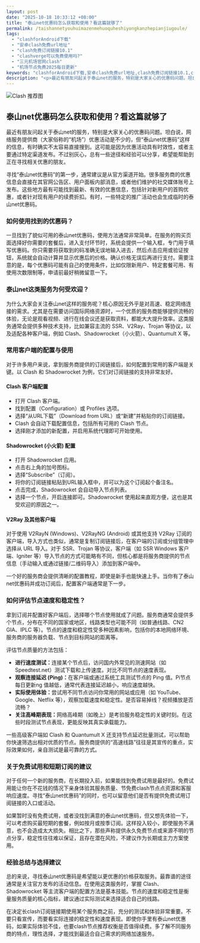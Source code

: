 ```yaml
---
layout: post
date: "2025-10-18 10:33:12 +08:00"
title: "泰山net优惠码怎么获取和使用？看这篇就够了"
permalink: /taishannetyouhuimazenmehuoquheshiyongkanzhepianjiugoule/
tags:
  - "clashforAndroid下载"
  - "安卓clash免费url地址"
  - "clash免费订阅链接10.1"
  - "clashverge可以免费使用吗?"
  - "三元机场官网clash"
  - "机场节点免费2025每日更新"
keywords: "clashforAndroid下载,安卓clash免费url地址,clash免费订阅链接10.1,clashverge可以免费使用吗?,三元机场官网clash,机场节点免费2025每日更新"
description: "<p>最近有朋友问起关于泰山net的服务，特别是大家关心的优惠码问题。坦白说，网络服务提供商（大家俗称的“机场”）优惠活动是不少的，但“泰山net优惠码”这样的信息，有时确实不太容易直接搜到。这可能是因为优惠活动具有时效性，或者主要通过特定渠道发布。不过别灰心，总有一些途径和经验可以分享，希望能帮助到正在寻找相关优惠的朋友。</p>"
---
```


![Clash 推荐图](https://clashjd.github.io/assets/img/稳定订阅机场推荐.png)

## 泰山net优惠码怎么获取和使用？看这篇就够了

<p>最近有朋友问起关于泰山net的服务，特别是大家关心的优惠码问题。坦白说，网络服务提供商（大家俗称的“机场”）优惠活动是不少的，但“泰山net优惠码”这样的信息，有时确实不太容易直接搜到。这可能是因为优惠活动具有时效性，或者主要通过特定渠道发布。不过别灰心，总有一些途径和经验可以分享，希望能帮助到正在寻找相关优惠的朋友。</p>
<p>寻找“泰山net优惠码”的第一步，通常建议是从官方渠道开始。很多服务商的优惠信息会直接在其官网公告区、用户面板内部消息，或者他们维护的社交媒体账号上发布。这些地方最有可能找到最新、有效的优惠信息，包括针对新用户的首购优惠，或者针对现有用户的续费折扣。有时，一些特定的推广活动也会生成临时的泰山net优惠码。</p>
<h3>如何使用找到的优惠码？</h3>
<p>一旦找到了貌似可用的泰山net优惠码，使用方法通常非常简单。在服务的购买页面选择好你需要的套餐后，进入支付环节时，系统会提供一个输入框，专门用于填写优惠码。你只需要将获取到的码准确无误地输入进去，然后点击应用或验证按钮，系统就会自动计算并显示优惠后的价格。确认价格无误后再进行支付。需要注意的是，每个优惠码可能有自己的使用条件，比如仅限新用户、特定套餐可用、有使用次数限制等，申请前最好稍微留意一下。</p>
<h3>泰山net这类服务为何受欢迎？</h3>
<p>为什么大家会关注泰山net这样的服务呢？核心原因无外乎是对高速、稳定网络连接的需求。尤其是在需要访问国际网络资源时，一个优质的服务商能够提供流畅的体验，无论是观看视频、进行在线会议还是获取资料，都能大大提升效率。这类服务通常会提供多种技术支持，比如兼容主流的 SSR、V2Ray、Trojan 等协议，以及适配各种客户端，例如 Clash、Shadowrocket（小火箭）、Quantumult X 等。</p>
<h3>常用客户端的配置与使用</h3>
<p>对于许多用户来说，拿到服务商提供的订阅链接后，如何配置到常用的客户端是关键。以 Clash 和 Shadowrocket 为例，它们对订阅链接的支持非常友好。</p>
<h4>Clash 客户端配置</h4>
<ul>
<li>打开 Clash 客户端。</li>
<li>找到配置（Configuration）或 Profiles 选项。</li>
<li>选择“从URL下载”（Download from URL）或“新建”并粘贴你的订阅链接。</li>
<li>Clash 会自动下载配置信息，包括所有可用的 Clash 节点。</li>
<li>选择刚才添加的新配置，并启用系统代理即可开始使用。</li>
</ul>
<h4>Shadowrocket (小火箭) 配置</h4>
<ul>
<li>打开 Shadowrocket 应用。</li>
<li>点击右上角的加号图标。</li>
<li>选择“Subscribe”（订阅）。</li>
<li>将你的订阅链接粘贴到URL输入框中，并可以为这个订阅起个备注名。</li>
<li>点击完成，Shadowrocket 会自动导入节点列表。</li>
<li>选择一个节点，开启连接即可。Shadowrocket 使用起来直观方便，这也是其受欢迎的原因之一。</li>
</ul>
<h4>V2Ray 及其他客户端</h4>
<p>对于使用 V2RayN (Windows)、V2RayNG (Android) 或其他支持 V2Ray 订阅的客户端，导入方式也类似，通常是复制订阅链接后，在客户端的订阅或分组管理中选择从 URL 导入。对于 SSR、Trojan 等协议，客户端（如 SSR Windows 客户端、Igniter 等）导入节点的方式可能略有不同，但核心都是将服务商提供的节点信息（手动输入或通过链接/二维码导入）添加到客户端中。</p>
<p>一个好的服务商会提供清晰的配置教程，即使是新手也能快速上手。当你有了泰山net优惠码并成功订阅后，配置客户端通常是下一步。</p>
<h3>如何评估节点速度和稳定性？</h3>
<p>拿到订阅并配置好客户端后，选择哪个节点使用就成了问题。服务商通常会提供多个节点，分布在不同的国家或地区，线路类型也可能不同（如普通线路、CN2 GIA、IPLC 等）。节点的速度和稳定性受多种因素影响，包括你的本地网络环境、服务商的服务器负载、节点到目标网站的距离等。</p>
<p>评估节点质量的方法包括：</p>
<ul>
<li><strong>进行速度测试：</strong>连接某个节点后，访问国内外常见的测速网站（如 Speedtest.net）测试下载和上传速度。对比不同节点的速度表现。</li>
<li><strong>观察连接延迟 (Ping)：</strong>在客户端或通过系统工具测试节点的 Ping 值。Pi节点每日更新ng 值越低，通常代表连接延迟越小，响应速度越快。</li>
<li><strong>实际使用体验：</strong>尝试用不同节点访问你常用的网站或应用（如 YouTube、Google、Netflix 等），观察加载速度和稳定性。是否容易掉线？视频播放是否流畅？</li>
<li><strong>关注高峰期表现：</strong>网络高峰期（如晚上）是考验服务稳定性的关键时刻。在这些时段测试节点表现，更能反映其真实承载能力。</li>
</ul>
<p>一些高级客户端如 Clash 和 Quantumult X 还支持节点延迟批量测试，可以帮助你快速筛选出相对优质的节点。服务商提供的“高速线路”往往是其宣传的重点，实际效果如何，亲自测试是最可靠的方式。</p>
<h3>关于免费试用和短期订阅的建议</h3>
<p>对于任何一个新的服务商，在长期投入前，如果能找到免费试用是最好的。免费试用能让你在不花钱的情况下亲身体验其服务质量、节免费clash节点点资源和客服响应速度。寻找“泰山net优惠码”的同时，也可以留意他们是否有提供免费试用订阅链接的入口或活动。</p>
<p>如果暂时没有免费试用，或者没找到满意的泰山net优惠码，但又想先体验一下，可以考虑购买最短期的套餐，例如按月或按季订阅。这样投入较小，即使服务不满意，也不会造成太大损失。相比之下，那些声称提供永久免费节点或来源不明的节点分享，稳定性往往难以保证，且存在潜在风险，不建议作为长期或主力方案使用。</p>
<h3>经验总结与选择建议</h3>
<p>总的来说，寻找泰山net优惠码是希望能以更优惠的价格获取服务。最靠谱的途径通常是关注官方发布的活动信息。在使用这类服务时，掌握 Clash、Shadowrocket 等主流客户端的配置方法是基本技能。节点的速度和稳定性是衡量服务质量的核心指标，建议通过实际测试来选择适合自己的线路。</p>
<p>在决定长clash订阅链接期使用某个服务商之前，充分的测试和体验非常重要。不要只看宣传，而要看实际连接的稳定性和速度表现。即使你手里有泰山net优惠码，如果实际体验不佳，也要clash节点推荐权衡是否值得续费。多了解不同服务商的特点，理性选择，才能找到最适合自己需求的网络加速服务。</p>